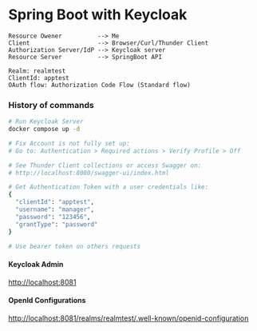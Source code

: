 # Spring Boot with Keycloak

```
Resource Owener          --> Me
Client                   --> Browser/Curl/Thunder Client
Authorization Server/IdP --> Keycloak server
Resource Server          --> SpringBoot API

Realm: realmtest
ClientId: apptest
OAuth flow: Authorization Code Flow (Standard flow)
```

### History of commands

```bash
# Run Keycloak Server
docker compose up -d

# Fix Account is not fully set up:
# Go to: Authentication > Required actions > Verify Profile > Off

# See Thunder Client collections or access Swagger on:
# http://localhost:8080/swagger-ui/index.html

# Get Authentication Token with a user credentials like:
{
  "clientId": "apptest",
  "username": "manager",
  "password": "123456",
  "grantType": "password"
}

# Use bearer token on others requests
```

#### Keycloak Admin

[http://localhost:8081](http://localhost:8081)

#### OpenId Configurations

[http://localhost:8081/realms/realmtest/.well-known/openid-configuration](http://localhost:8081/realms/realmtest/.well-known/openid-configuration)